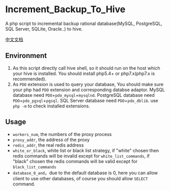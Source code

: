 # Increment_Backup_To_Hive
A php script to incremental backup rational database(MySQL, PostgreSQL, SQL Server, SQLite, Oracle..) to hive.

[中文文档](README_cn.md)
## Environment

1. As this script directly call hive shell, so it should run on the host which your hive is installed. You should install php5.4+ or php7.x(php7.x is recommended).
2. As `PDO` extension is used to query your database, You should make sure your php had `PDO` extension and corresponding databse adaptor. MySQL database need `PDO`+`pdo_mysql`+`mysqlnd`. PostgreSQL database need `PDO`+`pdo_pgsql`+`pgsql`. SQL Server database need `PDO`+`pdo_dblib`. use `php -m` to check installed extensions. 

## Usage

- `workers_num`, the numbers of the proxy process 
- `proxy_addr`, the address of the proxy
- `redis_addr`, the real redis address
- `white_or_black`, white list or black list strategy, if "white" chosen then redis commands will be invalid except for `white_list_commands`, if "black" chosen the redis commands will be valid except for `black_list_commands`
- `database_0_and`，due to the default database is 0, here you can allow client to use other databases, of course you should allow `SELECT` command.

